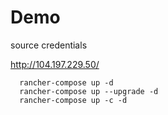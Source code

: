 # Demo

source credentials

http://104.197.229.50/

```
  rancher-compose up -d
  rancher-compose up --upgrade -d
  rancher-compose up -c -d
```
